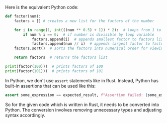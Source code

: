 Here is the equivalent Python code:

```python
def factor(num):
    factors = [] # creates a new list for the factors of the number

    for i in range(1, int(((num ** 0.5) + 1)) * 2):  # loops from 1 to square root of num plus one
        if num % i == 0:  # if number is divisible by loop variable
            factors.append(i)  # appends smallest factor to factors list
            factors.append(num // i)  # appends largest factor to factors list
    factors.sort()  # sorts the factors into numerical order for viewing purposes

    return factors  # returns the factors list

print(factor(100)))  # prints factors of 100
print(factor(101)))  # prints factors of 101
```
In Python, we don't use `assert` statements like in Rust. Instead, Python has built-in assertions that can be used like this:
```python
assert some_expression == expected_result, f"Assertion failed: {some_expression} != {expected_result}"
```
So for the given code which is written in Rust, it needs to be converted into Python. The conversion involves removing unnecessary types and adjusting syntax accordingly.
